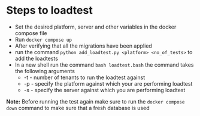 # Steps to loadtest

- Set the desired platform, server and other variables in the docker compose file
- Run `docker compose up`
- After verifying that all the migrations have been applied
- run the command `python add_loadtest.py <platform> <no_of_tests>` to add the loadtests
- In a new shell run the command `bash loadtest.bash`
  the command takes the following arguments
  - -t - number of tenants to run the loadtest against
  - -p - specify the platform against which your are performing loadtest
  - -s - specify the server against which you are performing loadtest

**Note:** Before running the test again make sure to run the `docker compose down` command to make sure that a fresh database is used
